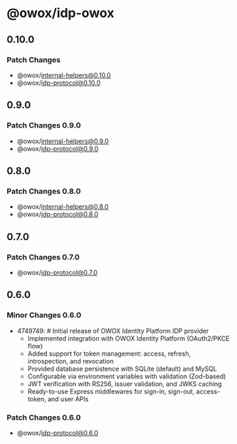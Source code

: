 # @owox/idp-owox

## 0.10.0

### Patch Changes

- @owox/internal-helpers@0.10.0
- @owox/idp-protocol@0.10.0

## 0.9.0

### Patch Changes 0.9.0

- @owox/internal-helpers@0.9.0
- @owox/idp-protocol@0.9.0

## 0.8.0

### Patch Changes 0.8.0

- @owox/internal-helpers@0.8.0
- @owox/idp-protocol@0.8.0

## 0.7.0

### Patch Changes 0.7.0

- @owox/idp-protocol@0.7.0

## 0.6.0

### Minor Changes 0.6.0

- 4749749: # Initial release of OWOX Identity Platform IDP provider
  - Implemented integration with OWOX Identity Platform (OAuth2/PKCE flow)
  - Added support for token management: access, refresh, introspection, and revocation
  - Provided database persistence with SQLite (default) and MySQL
  - Configurable via environment variables with validation (Zod-based)
  - JWT verification with RS256, issuer validation, and JWKS caching
  - Ready-to-use Express middlewares for sign-in, sign-out, access-token, and user APIs

### Patch Changes 0.6.0

- @owox/idp-protocol@0.6.0
